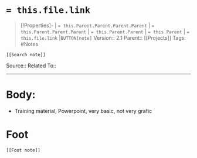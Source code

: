 # `= this.file.link`
>[!Properties]- | `= this.Parent.Parent.Parent.Parent` |  `= this.Parent.Parent.Parent` | `= this.Parent.Parent` | `= this.Parent` | `= this.file.link` |`BUTTON[note]` 
>Version:: 2.1
>Parent:: [[Projects]]
>Tags: #Notes
```meta-bind-embed
[[Search note]]
```
Source::
Related To::
***
# Body:
- Training material, Powerpoint, very basic, not very grafic








# Foot
```meta-bind-embed
[[Foot note]]
``` 